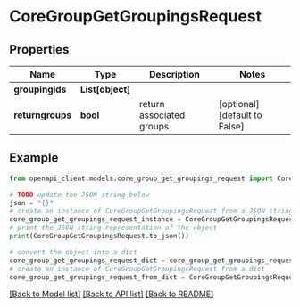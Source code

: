 # CoreGroupGetGroupingsRequest


## Properties

Name | Type | Description | Notes
------------ | ------------- | ------------- | -------------
**groupingids** | **List[object]** |  | 
**returngroups** | **bool** | return associated groups | [optional] [default to False]

## Example

```python
from openapi_client.models.core_group_get_groupings_request import CoreGroupGetGroupingsRequest

# TODO update the JSON string below
json = "{}"
# create an instance of CoreGroupGetGroupingsRequest from a JSON string
core_group_get_groupings_request_instance = CoreGroupGetGroupingsRequest.from_json(json)
# print the JSON string representation of the object
print(CoreGroupGetGroupingsRequest.to_json())

# convert the object into a dict
core_group_get_groupings_request_dict = core_group_get_groupings_request_instance.to_dict()
# create an instance of CoreGroupGetGroupingsRequest from a dict
core_group_get_groupings_request_from_dict = CoreGroupGetGroupingsRequest.from_dict(core_group_get_groupings_request_dict)
```
[[Back to Model list]](../README.md#documentation-for-models) [[Back to API list]](../README.md#documentation-for-api-endpoints) [[Back to README]](../README.md)


